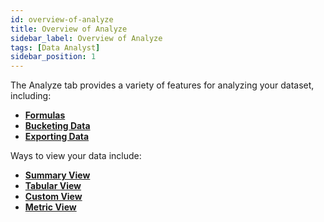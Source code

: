 ```yaml
---
id: overview-of-analyze
title: Overview of Analyze
sidebar_label: Overview of Analyze
tags: [Data Analyst]
sidebar_position: 1
---
```


The Analyze tab provides a variety of features for analyzing your dataset, including:
* **[Formulas](../analyze/formulas.md)** 
* **[Bucketing Data](../analyze/buckets.md)** 
* **[Exporting Data](../analyze/exporting.md)** 

Ways to view your data include:
* **[Summary View](../analyze/summary-view.md)** 
* **[Tabular View](../analyze/tabular-view.md)** 
* **[Custom View](../analyze/custom-view.md)** 
* **[Metric View](../analyze/metric-view.md)** 
